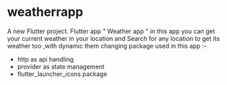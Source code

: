 # weatherrapp

A new Flutter project.
Flutter app " Weather app "
in this app you can get your current weather in your location and Search for any location to get its weather too ,with dynamic them changing
package used in this app :-
- http as api handling 
- provider as state management 
- flutter_launcher_icons package

